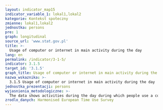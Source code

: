 ```yaml
---
layout: indicator_map15
indicator_variable_1: lokal1,lokal2
kategorie: Kontekst społeczny
zmienne: lokal1,lokal2
jednostka: persons
pre: 1
graph: longitudinal
source_url: 'www.stat.gov.pl'
title: >-
  Usage of computer or internet in main activity during the day
lang: en
permalink: /indicator/3-1-5/
indicator: 3.1.5
target_id: '3.1.5'
graph_title: Usage of computer or internet in main activity during the day
nazwa_wskaznika: >-
  3.1.5 Usage of computer or internet in main activity during the day
jednostka_prezentacji: persons
wyjasnienia_metodologiczne: >-
  The data shows activities during the day during which people use a computer or internet in specific countries (Austria, France, Belgium, Norway, Hungary)
zrodlo_danych: Harmonised European Time Use Survey
---
```

